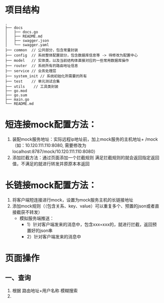 # 项目结构
```
.
├── docs
│   ├── docs.go
│   ├── README.md
│   ├── swagger.json
│   └── swagger.yaml
├── common  // 公共部分，包含常量封装
├── config  // 系统整体配置部分，包含数据库信息等 -> 待修改为配置中心
├── model   // 实体类，以及当前结构体直接对应的一些常用数据库操作
├── router  // 系统所有的路由地址信息 
├── service // 业务处理层
├── system_init // 系统初始化所需要的所有   
├── test    // 单元测试合集
├── utils    // 工具类封装
├── go.mod
├── go.sum
├── main.go
└── README.md
```


# 短连接mock配置方法：
1. 装配mock服务地址：实际远程ip地址前，加上mock服务的主机地址+ /mock（如：10.120.111.110:8080, 需要修改为 localhost:8787/mock/10.120.111.110:8080）
2. 添加拦截方法：通过页面添加一个拦截规则
满足拦截规则的就会返回指定返回值，不满足的就进行转发并原原本本返回

# 长链接mock配置方法：
1. 将客户端短连接进行mock，设置为mock服务主机的长链接地址
2. 添加mock规则（（包含关系、key、value）可以重复多个、预置的json或者直接截获不转发）
   - 模拟服务端推送：
     - 1）针对客户端发来的消息中，包含xxx=xxx的，就进行拦截，返回预置好的json串
     - 2）针对客户端发来的消息中

# 页面操作
## 一、查询
1. 根据 路由地址+用户名称 模糊搜索
2.